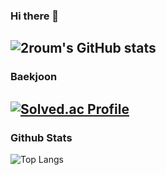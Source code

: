 ### Hi there 👋
![2roum's GitHub stats](https://github-readme-stats.vercel.app/api?username=2roum&show_icons=true&theme=cobalt)
---
### Baekjoon
[![Solved.ac Profile](http://mazassumnida.wtf/api/generate_badge?boj=ld980105)](https://solved.ac/ld980105)
---
### Github Stats
![Top Langs](https://github-readme-stats.vercel.app/api/top-langs/?username=2roum&theme=cobalt)


<!--
**2roum/2roum** is a ✨ _special_ ✨ repository because its `README.md` (this file) appears on your GitHub profile.

Here are some ideas to get you started:

- 🔭 I’m currently working on ...
- 🌱 I’m currently learning ...
- 👯 I’m looking to collaborate on ...
- 🤔 I’m looking for help with ...
- 💬 Ask me about ...
- 📫 How to reach me: ...
- 😄 Pronouns: ...
- ⚡ Fun fact: ...
-->
